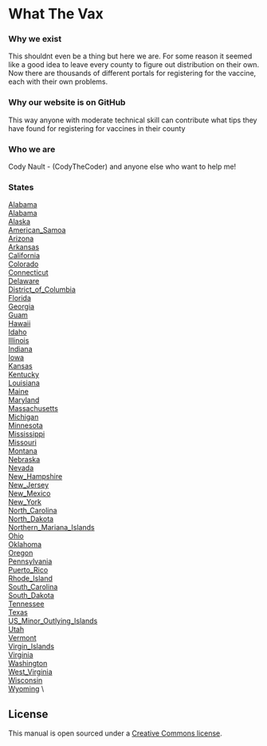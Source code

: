 # What The Vax

### Why we exist
This shouldnt even be a thing but here we are. For some reason it seemed like a good idea to leave every county to figure out distribution on their own.
Now there are thousands of different portals for registering for the vaccine, each with their own problems. 

### Why our website is on GitHub
This way anyone with moderate technical skill can contribute what tips they have found for registering for vaccines in their county

### Who we are

Cody Nault - (CodyTheCoder)
and anyone else who want to help me!

### States

[Alabama](AlabamaREADME.md) \
[Alabama](AlabamaREADME.md) \
[Alaska](AlaskaREADME.md) \
[American_Samoa](American_SamoaREADME.md) \
[Arizona](ArizonaREADME.md) \
[Arkansas](ArkansasREADME.md) \
[California](CaliforniaREADME.md) \
[Colorado](ColoradoREADME.md) \
[Connecticut](ConnecticutREADME.md) \
[Delaware](DelawareREADME.md) \
[District_of_Columbia](District_of_ColumbiaREADME.md) \
[Florida](FloridaREADME.md) \
[Georgia](GeorgiaREADME.md) \
[Guam](GuamREADME.md) \
[Hawaii](HawaiiREADME.md) \
[Idaho](IdahoREADME.md) \
[Illinois](IllinoisREADME.md) \
[Indiana](IndianaREADME.md) \
[Iowa](IowaREADME.md) \
[Kansas](KansasREADME.md) \
[Kentucky](KentuckyREADME.md) \
[Louisiana](LouisianaREADME.md) \
[Maine](MaineREADME.md) \
[Maryland](MarylandREADME.md) \
[Massachusetts](MassachusettsREADME.md) \
[Michigan](MichiganREADME.md) \
[Minnesota](MinnesotaREADME.md) \
[Mississippi](MississippiREADME.md) \
[Missouri](MissouriREADME.md) \
[Montana](MontanaREADME.md) \
[Nebraska](NebraskaREADME.md) \
[Nevada](NevadaREADME.md) \
[New_Hampshire](New_HampshireREADME.md) \
[New_Jersey](New_JerseyREADME.md) \
[New_Mexico](New_MexicoREADME.md) \
[New_York](New_YorkREADME.md) \
[North_Carolina](North_CarolinaREADME.md) \
[North_Dakota](North_DakotaREADME.md) \
[Northern_Mariana_Islands](Northern_Mariana_IslandsREADME.md) \
[Ohio](OhioREADME.md) \
[Oklahoma](OklahomaREADME.md) \
[Oregon](OregonREADME.md) \
[Pennsylvania](PennsylvaniaREADME.md) \
[Puerto_Rico](Puerto_RicoREADME.md) \
[Rhode_Island](Rhode_IslandREADME.md) \
[South_Carolina](South_CarolinaREADME.md) \
[South_Dakota](South_DakotaREADME.md) \
[Tennessee](TennesseeREADME.md) \
[Texas](TexasREADME.md) \
[US_Minor_Outlying_Islands](US_Minor_Outlying_IslandsREADME.md) \
[Utah](UtahREADME.md) \
[Vermont](VermontREADME.md) \
[Virgin_Islands](Virgin_IslandsREADME.md) \
[Virginia](VirginiaREADME.md) \
[Washington](WashingtonREADME.md) \
[West_Virginia](West_VirginiaREADME.md) \
[Wisconsin](WisconsinREADME.md) \
[Wyoming](WyomingREADME.md) \



## License
This manual is open sourced under a [Creative Commons license](http://creativecommons.org/licenses/by/3.0/deed.en_US).
